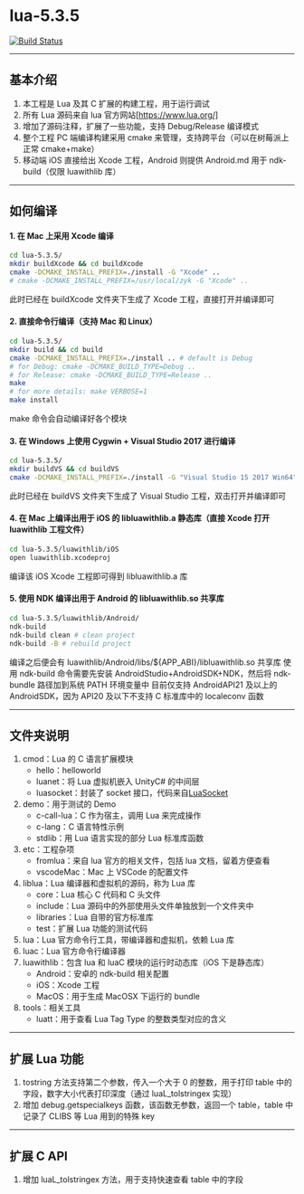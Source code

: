 # lua-5.3.5

[![Build Status](https://travis-ci.com/zhyingkun/lua-5.3.5.svg)](https://travis-ci.com/zhyingkun/lua-5.3.5)

---

## 基本介绍

1. 本工程是 Lua 及其 C 扩展的构建工程，用于运行调试
2. 所有 Lua 源码来自 lua 官方网站[https://www.lua.org/]
3. 增加了源码注释，扩展了一些功能，支持 Debug/Release 编译模式
4. 整个工程 PC 端编译构建采用 cmake 来管理，支持跨平台（可以在树莓派上正常 cmake+make）
5. 移动端 iOS 直接给出 Xcode 工程，Android 则提供 Android.md 用于 ndk-build（仅限 luawithlib 库）

---

## 如何编译

#### 1. 在 Mac 上采用 Xcode 编译

```bash
cd lua-5.3.5/
mkdir buildXcode && cd buildXcode
cmake -DCMAKE_INSTALL_PREFIX=./install -G "Xcode" ..
# cmake -DCMAKE_INSTALL_PREFIX=/usr/local/zyk -G "Xcode" ..
```

此时已经在 buildXcode 文件夹下生成了 Xcode 工程，直接打开并编译即可

#### 2. 直接命令行编译（支持 Mac 和 Linux）

```bash
cd lua-5.3.5/
mkdir build && cd build
cmake -DCMAKE_INSTALL_PREFIX=./install .. # default is Debug
# for Debug: cmake -DCMAKE_BUILD_TYPE=Debug ..
# for Release: cmake -DCMAKE_BUILD_TYPE=Release ..
make
# for more details: make VERBOSE=1
make install
```

make 命令会自动编译好各个模块

#### 3. 在 Windows 上使用 Cygwin + Visual Studio 2017 进行编译

```bash
cd lua-5.3.5/
mkdir buildVS && cd buildVS
cmake -DCMAKE_INSTALL_PREFIX=./install -G "Visual Studio 15 2017 Win64" ..
```

此时已经在 buildVS 文件夹下生成了 Visual Studio 工程，双击打开并编译即可

#### 4. 在 Mac 上编译出用于 iOS 的 libluawithlib.a 静态库（直接 Xcode 打开 luawithlib 工程文件）

```bash
cd lua-5.3.5/luawithlib/iOS
open luawithlib.xcodeproj
```

编译该 iOS Xcode 工程即可得到 libluawithlib.a 库

#### 5. 使用 NDK 编译出用于 Android 的 libluawithlib.so 共享库

```bash
cd lua-5.3.5/luawithlib/Android/
ndk-build
ndk-build clean # clean project
ndk-build -B # rebuild project
```

编译之后便会有 luawithlib/Android/libs/\${APP_ABI}/libluawithlib.so 共享库
使用 ndk-build 命令需要先安装 AndroidStudio+AndroidSDK+NDK，然后将 ndk-bundle 路径加到系统 PATH 环境变量中
目前仅支持 AndroidAPI21 及以上的 AndroidSDK，因为 API20 及以下不支持 C 标准库中的 localeconv 函数

---

## 文件夹说明

1. cmod：Lua 的 C 语言扩展模块
   - hello：helloworld
   - luanet：将 Lua 虚拟机嵌入 UnityC# 的中间层
   - luasocket：封装了 socket 接口，代码来自[LuaSocket](https://github.com/diegonehab/luasocket)
2. demo：用于测试的 Demo
   - c-call-lua：C 作为宿主，调用 Lua 来完成操作
   - c-lang：C 语言特性示例
   - stdlib：用 Lua 语言实现的部分 Lua 标准库函数
3. etc：工程杂项
   - fromlua：来自 lua 官方的相关文件，包括 lua 文档，留着方便查看
   - vscodeMac：Mac 上 VSCode 的配置文件
4. liblua：Lua 编译器和虚拟机的源码，称为 Lua 库
   - core：Lua 核心 C 代码和 C 头文件
   - include：Lua 源码中的外部使用头文件单独放到一个文件夹中
   - libraries：Lua 自带的官方标准库
   - test：扩展 Lua 功能的测试代码
5. lua：Lua 官方命令行工具，带编译器和虚拟机，依赖 Lua 库
6. luac：Lua 官方命令行编译器
7. luawithlib：包含 lua 和 luaC 模块的运行时动态库（iOS 下是静态库）
   - Android：安卓的 ndk-build 相关配置
   - iOS：Xcode 工程
   - MacOS：用于生成 MacOSX 下运行的 bundle
8. tools：相关工具
   - luatt：用于查看 Lua Tag Type 的整数类型对应的含义

---

## 扩展 Lua 功能

1. tostring 方法支持第二个参数，传入一个大于 0 的整数，用于打印 table 中的字段，数字大小代表打印深度（通过 luaL_tolstringex 实现）
2. 增加 debug.getspecialkeys 函数，该函数无参数，返回一个 table，table 中记录了 CLIBS 等 Lua 用到的特殊 key

---

## 扩展 C API

1. 增加 luaL_tolstringex 方法，用于支持快速查看 table 中的字段
